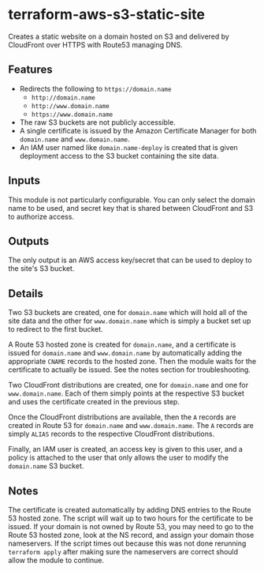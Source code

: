 # terraform-aws-s3-static-site
Creates a static website on a domain hosted on S3 and delivered by CloudFront over HTTPS with Route53 managing DNS.

## Features
* Redirects the following to `https://domain.name`
  * `http://domain.name`
  * `http://www.domain.name`
  * `https://www.domain.name`
* The raw S3 buckets are not publicly accessible.
* A single certificate is issued by the Amazon Certificate Manager for both `domain.name` and `www.domain.name`.
* An IAM user named like `domain.name-deploy` is created that is given deployment access to the S3 bucket containing the site data.

## Inputs
This module is not particularly configurable. You can only select the domain name to be used, and  secret key that is shared between CloudFront and S3 to authorize access.

## Outputs
The only output is an AWS access key/secret that can be used to deploy to the site's S3 bucket.

## Details
Two S3 buckets are created, one for `domain.name` which will hold all of the site data and the other for `www.domain.name` which is simply a bucket set up to redirect to the first bucket.

A Route 53 hosted zone is created for `domain.name`, and a certificate is issued for `domain.name` and `www.domain.name` by automatically adding the appropriate `CNAME` records to the hosted zone. Then the module waits for the certificate to actually be issued. See the notes section for troubleshooting.

Two CloudFront distributions are created, one for `domain.name` and one for `www.domain.name`. Each of them simply points at the respective S3 bucket and uses the certificate created in the previous step.

Once the CloudFront distributions are available, then the `A` records are created in Route 53 for `domain.name` and `www.domain.name`. The `A` records are simply `ALIAS` records to the respective CloudFront distributions.

Finally, an IAM user is created, an access key is given to this user, and a policy is attached to the user that only allows the user to modify the `domain.name` S3 bucket.

## Notes
The certificate is created automatically by adding DNS entries to the Route 53 hosted zone. The script will wait up to two hours for the certificate to be issued. If your domain is not owned by Route 53, you may need to go to the Route 53 hosted zone, look at the NS record, and assign your domain those nameservers. If the script times out because this was not done rerunning `terraform apply` after making sure the nameservers are correct should allow the module to continue.
